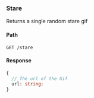 ### Stare

Returns a single random stare gif

#### Path

```HTTP
GET /stare
```

#### Response

```ts
{
  // The url of the Gif
  url: string;
}
```
